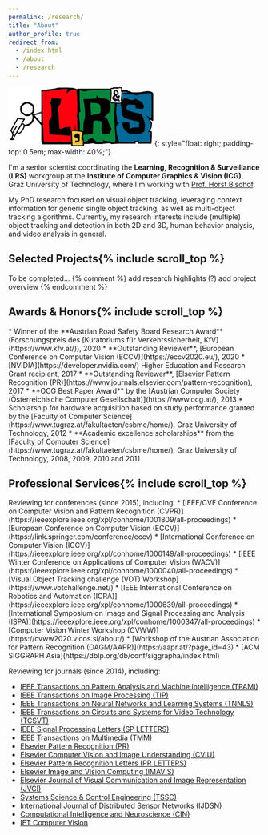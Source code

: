 ```yaml
---
permalink: /research/
title: "About"
author_profile: true
redirect_from: 
  - /index.html
  - /about
  - /research
---
```


![LRS](/images/lrs.webp){: style="float: right; padding-top: 0.5em; max-width: 40%;"}

I'm a senior scientist coordinating the __Learning, Recognition & Surveillance (LRS)__ workgroup at the __Institute of Computer Graphics & Vision (ICG)__, Graz University of Technology, where I'm working with [Prof. Horst Bischof](https://www.tugraz.at/institute/icg/research/team-bischof/people/team-about/horst-bischof/).

My PhD research focused on visual object tracking, leveraging context information for generic single object tracking, as well as multi-object tracking algorithms.
Currently, my research interests include (multiple) object tracking and detection in both 2D and 3D, human behavior analysis, and video analysis in general.

<h2>Selected Projects{% include scroll_top %}</h2>
To be completed...
{% comment %}
add research highlights (?)
add project overview
{% endcomment %}


<h2>Awards & Honors{% include scroll_top %}</h2>
* Winner of the **Austrian Road Safety Board Research Award** (Forschungspreis des [Kuratoriums f&uuml;r Verkehrssicherheit, KfV](https://www.kfv.at/)), 2020
* **Outstanding Reviewer**, [European Conference on Computer Vision (ECCV)](https://eccv2020.eu/), 2020
* [NVIDIA](https://developer.nvidia.com/) Higher Education and Research Grant recipient, 2017
* **Outstanding Reviewer**, [Elsevier Pattern Recognition (PR)](https://www.journals.elsevier.com/pattern-recognition), 2017
* **OCG Best Paper Award** by the [Austrian Computer Society (&Ouml;sterreichische Computer Gesellschaft)](https://www.ocg.at/), 2013
* Scholarship for hardware acquisition based on study performance granted by the [Faculty of Computer Science](https://www.tugraz.at/fakultaeten/csbme/home/), Graz University of Technology, 2012
* **Academic excellence scholarships** from the [Faculty of Computer Science](https://www.tugraz.at/fakultaeten/csbme/home/), Graz University of Technology, 2008, 2009, 2010 and 2011


<h2>Professional Services{% include scroll_top %}</h2>
<!-- Been there, done that -->
Reviewing for conferences (since 2015), including:
* [IEEE/CVF Conference on Computer Vision and Pattern Recognition (CVPR)](https://ieeexplore.ieee.org/xpl/conhome/1001809/all-proceedings)
* [European Conference on Computer Vision (ECCV)](https://link.springer.com/conference/eccv)
* [International Conference on Computer Vision (ICCV)](https://ieeexplore.ieee.org/xpl/conhome/1000149/all-proceedings)
* [IEEE Winter Conference on Applications of Computer Vision (WACV)](https://ieeexplore.ieee.org/xpl/conhome/1000040/all-proceedings)
* [Visual Object Tracking challenge (VOT) Workshop](https://www.votchallenge.net/)
* [IEEE International Conference on Robotics and Automation (ICRA)](https://ieeexplore.ieee.org/xpl/conhome/1000639/all-proceedings)
* [International Symposium on Image and Signal Processing and Analysis (ISPA)](https://ieeexplore.ieee.org/xpl/conhome/1000347/all-proceedings)
* [Computer Vision Winter Workshop (CVWW)](https://cvww2020.vicos.si/about/)
* [Workshop of the Austrian Association for Pattern Recognition (OAGM/AAPR)](https://aapr.at/?page_id=43)
* [ACM SIGGRAPH Asia](https://dblp.org/db/conf/siggrapha/index.html)

Reviewing for journals (since 2014), including:
* [IEEE Transactions on Pattern Analysis and Machine Intelligence (TPAMI)](https://ieeexplore.ieee.org/xpl/RecentIssue.jsp?punumber=34)
* [IEEE Transactions on Image Processing (TIP)](https://ieeexplore.ieee.org/xpl/RecentIssue.jsp?punumber=83)
* [IEEE Transactions on Neural Networks and Learning Systems (TNNLS)](https://ieeexplore.ieee.org/xpl/RecentIssue.jsp?punumber=5962385)
* [IEEE Transactions on Circuits and Systems for Video Technology (TCSVT)](https://ieeexplore.ieee.org/xpl/RecentIssue.jsp?punumber=76)
* [IEEE Signal Processing Letters (SP LETTERS)](https://signalprocessingsociety.org/publications-resources/ieee-signal-processing-letters)
* [IEEE Transactions on Multimedia (TMM)](https://ieeexplore.ieee.org/xpl/RecentIssue.jsp?punumber=6046)
* [Elsevier Pattern Recognition (PR)](https://www.journals.elsevier.com/pattern-recognition)
* [Elsevier Computer Vision and Image Understanding (CVIU)](https://www.journals.elsevier.com/computer-vision-and-image-understanding)
* [Elsevier Pattern Recognition Letters (PR LETTERS)](https://www.journals.elsevier.com/pattern-recognition-letters)
* [Elsevier Image and Vision Computing (IMAVIS)](https://www.journals.elsevier.com/image-and-vision-computing)
* [Elsevier Journal of Visual Communication and Image Representation (JVCI)](https://www.journals.elsevier.com/journal-of-visual-communication-and-image-representation)
* [Systems Science & Control Engineering (TSSC)](https://www.tandfonline.com/action/journalInformation?journalCode=tssc20)
* [International Journal of Distributed Sensor Networks (IJDSN)](https://journals.sagepub.com/home/dsn)
* [Computational Intelligence and Neuroscience (CIN)](https://www.hindawi.com/journals/cin)
* [IET Computer Vision](https://ieeexplore.ieee.org/xpl/RecentIssue.jsp?punumber=4159597)

